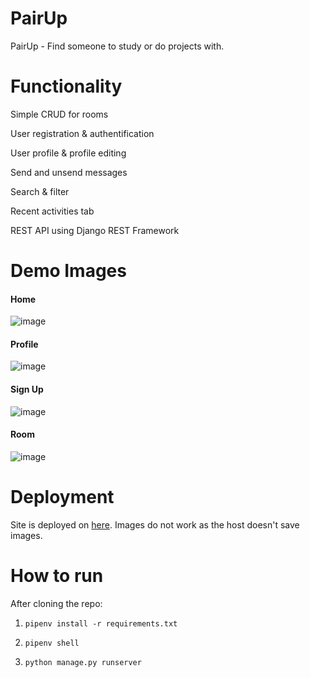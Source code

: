 # PairUp
PairUp - Find someone to study or do projects with.

# Functionality
Simple CRUD for rooms

User registration & authentification

User profile & profile editing

Send and unsend messages

Search & filter

Recent activities tab

REST API using Django REST Framework

# Demo Images
#### Home
![image](https://user-images.githubusercontent.com/91414168/147417596-f6dca3f1-a7e2-40df-9129-9e2488c0e755.png)

#### Profile
![image](https://user-images.githubusercontent.com/91414168/147417865-46088468-372e-4d78-a188-ae162ec02674.png)

#### Sign Up
![image](https://user-images.githubusercontent.com/91414168/147417883-d83eb91f-c4b0-4f08-995b-71a70824bf66.png)

#### Room
![image](https://user-images.githubusercontent.com/91414168/147417905-280f8d76-7f26-44ba-b111-16f3762dd05d.png)

# Deployment
Site is deployed on [here](https://pair-up--project.herokuapp.com/).
Images do not work as the host doesn't save images.

# How to run
After cloning the repo:

1. `pipenv install -r requirements.txt`

2. `pipenv shell`

3. `python manage.py runserver`
